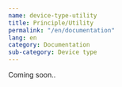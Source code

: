 ```yaml
---
name: device-type-utility
title: Principle/Utility
permalink: "/en/documentation"
lang: en
category: Documentation
sub-category: Device type
---
```


Coming soon..